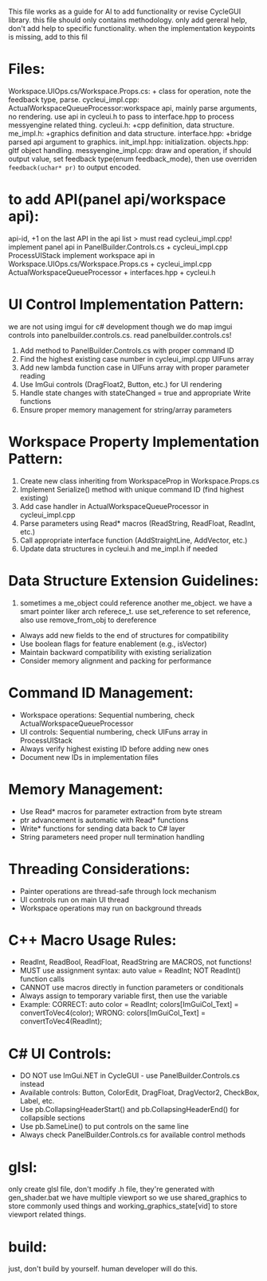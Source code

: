 This file works as a guide for AI to add functionality or revise CycleGUI library.
this file should only contains methodology.
only add gereral help, don't add help to specific functionality.
when the implementation keypoints is missing, add to this fil

# Files: 
Workspace.UIOps.cs/Workspace.Props.cs: + class for operation, note the feedback type, parse.
cycleui_impl.cpp: ActualWorkspaceQueueProcessor:workspace api, mainly parse arguments, no rendering. use api in cycleui.h to pass to interface.hpp to process messyengine related thing.
cycleui.h: +cpp definition, data structure.
me_impl.h: +graphics definition and data structure.
interface.hpp: +bridge parsed api argument to graphics.
init_impl.hpp: initialization.
objects.hpp: gltf object handling.
messyengine_impl.cpp: draw and operation, if should output value, set feedback type(enum feedback_mode), then use overriden `feedback(uchar* pr)` to output encoded.

# to add API(panel api/workspace api):
api-id, +1 on the last API in the api list > must read cycleui_impl.cpp!
implement panel api in PanelBuilder.Controls.cs + cycleui_impl.cpp ProcessUIStack
implement workspace api in Workspace.UIOps.cs/Workspace.Props.cs + cycleui_impl.cpp ActualWorkspaceQueueProcessor + interfaces.hpp + cycleui.h

# UI Control Implementation Pattern:
we are not using imgui for c# development though we do map imgui controls into panelbuilder.controls.cs. read panelbuilder.controls.cs!
1. Add method to PanelBuilder.Controls.cs with proper command ID
2. Find the highest existing case number in cycleui_impl.cpp UIFuns array
3. Add new lambda function case in UIFuns array with proper parameter reading
4. Use ImGui controls (DragFloat2, Button, etc.) for UI rendering
5. Handle state changes with stateChanged = true and appropriate Write functions
6. Ensure proper memory management for string/array parameters

# Workspace Property Implementation Pattern:
1. Create new class inheriting from WorkspaceProp in Workspace.Props.cs
2. Implement Serialize() method with unique command ID (find highest existing)
3. Add case handler in ActualWorkspaceQueueProcessor in cycleui_impl.cpp
4. Parse parameters using Read* macros (ReadString, ReadFloat, ReadInt, etc.)
5. Call appropriate interface function (AddStraightLine, AddVector, etc.)
6. Update data structures in cycleui.h and me_impl.h if needed

# Data Structure Extension Guidelines:
1. sometimes a me_object could reference another me_object. we have a smart pointer liker arch referece_t. use set_reference to set reference, also use remove_from_obj to dereference
- Always add new fields to the end of structures for compatibility
- Use boolean flags for feature enablement (e.g., isVector)
- Maintain backward compatibility with existing serialization
- Consider memory alignment and packing for performance

# Command ID Management:
- Workspace operations: Sequential numbering, check ActualWorkspaceQueueProcessor
- UI controls: Sequential numbering, check UIFuns array in ProcessUIStack
- Always verify highest existing ID before adding new ones
- Document new IDs in implementation files

# Memory Management:
- Use Read* macros for parameter extraction from byte stream
- ptr advancement is automatic with Read* functions
- Write* functions for sending data back to C# layer
- String parameters need proper null termination handling

# Threading Considerations:
- Painter operations are thread-safe through lock mechanism
- UI controls run on main UI thread
- Workspace operations may run on background threads

# C++ Macro Usage Rules:
- ReadInt, ReadBool, ReadFloat, ReadString are MACROS, not functions!
- MUST use assignment syntax: auto value = ReadInt; NOT ReadInt() function calls
- CANNOT use macros directly in function parameters or conditionals
- Always assign to temporary variable first, then use the variable
- Example: 
  CORRECT: auto color = ReadInt; colors[ImGuiCol_Text] = convertToVec4(color);
  WRONG: colors[ImGuiCol_Text] = convertToVec4(ReadInt);

# C# UI Controls:
- DO NOT use ImGui.NET in CycleGUI - use PanelBuilder.Controls.cs instead
- Available controls: Button, ColorEdit, DragFloat, DragVector2, CheckBox, Label, etc.
- Use pb.CollapsingHeaderStart() and pb.CollapsingHeaderEnd() for collapsible sections
- Use pb.SameLine() to put controls on the same line
- Always check PanelBuilder.Controls.cs for available control methods

# glsl:
only create glsl file, don't modify .h file, they're generated with gen_shader.bat
we have multiple viewport so we use shared_graphics to store commonly used things and working_graphics_state[vid] to store viewport related things.

# build:
just, don't build by yourself. human developer will do this.